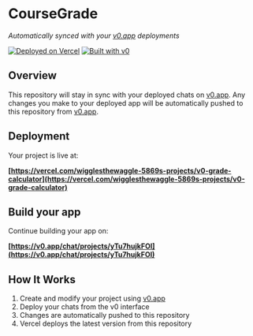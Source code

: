 # CourseGrade

*Automatically synced with your [v0.app](https://v0.app) deployments*

[![Deployed on Vercel](https://img.shields.io/badge/Deployed%20on-Vercel-black?style=for-the-badge&logo=vercel)](https://vercel.com/wigglesthewaggle-5869s-projects/v0-grade-calculator)
[![Built with v0](https://img.shields.io/badge/Built%20with-v0.app-black?style=for-the-badge)](https://v0.app/chat/projects/yTu7hujkFOI)

## Overview

This repository will stay in sync with your deployed chats on [v0.app](https://v0.app).
Any changes you make to your deployed app will be automatically pushed to this repository from [v0.app](https://v0.app).

## Deployment

Your project is live at:

**[https://vercel.com/wigglesthewaggle-5869s-projects/v0-grade-calculator](https://vercel.com/wigglesthewaggle-5869s-projects/v0-grade-calculator)**

## Build your app

Continue building your app on:

**[https://v0.app/chat/projects/yTu7hujkFOI](https://v0.app/chat/projects/yTu7hujkFOI)**

## How It Works

1. Create and modify your project using [v0.app](https://v0.app)
2. Deploy your chats from the v0 interface
3. Changes are automatically pushed to this repository
4. Vercel deploys the latest version from this repository
